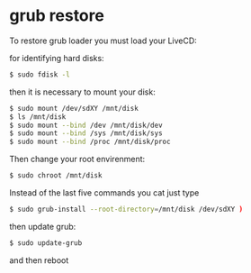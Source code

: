 # grub restore
To restore grub loader you must load your LiveCD:
 
for identifying hard disks:
```sh
$ sudo fdisk -l 
```
 
then it is necessary to mount your disk:
```sh
$ sudo mount /dev/sdXY /mnt/disk 
$ ls /mnt/disk 
$ sudo mount --bind /dev /mnt/disk/dev  
$ sudo mount --bind /sys /mnt/disk/sys   
$ sudo mount --bind /proc /mnt/disk/proc 
```

Then change your root envirenment:
```sh
$ sudo chroot /mnt/disk                 
``` 

Instead of the last five commands you cat just type
```sh
$ sudo grub-install --root-directory=/mnt/disk /dev/sdXY )
```

then update grub:
```sh
$ sudo update-grub  
```
and then reboot

